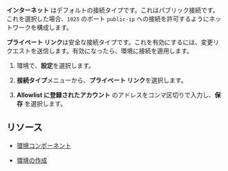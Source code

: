 **インターネット** はデフォルトの接続タイプです。これはパブリック接続です。これを選択した場合、`1025` のポート `public-ip` への接続を許可するようにネットワークを構成します。

**プライベート リンク**は安全な接続タイプです。これを有効にするには、変更リクエストを送信します。有効になったら、環境に接続を適用します。

1.  環境で、**設定**を選択します。

2.  **接続タイプ**メニューから、**プライベート リンク**を選択します。

3.  **Allowlist に登録されたアカウント** のアドレスをコンマ区切りで入力し、**保存** を選択します。

リソース
--------

-   [環境コンポーネント](nmr1658424425362.md)

-   [環境の作成](qiv1640281527006.md)
